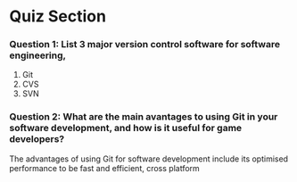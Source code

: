 
# Quiz Section

### Question 1: List 3 major version control software for software engineering,
<ol>
    <li> Git <br>
    <li> CVS <br>
    <li> SVN </li>
</ol>

### Question 2: What are the main avantages to using Git in your software development, and how is it useful for game developers?
The advantages of using Git for software development include its optimised performance to be fast and efficient, cross platform